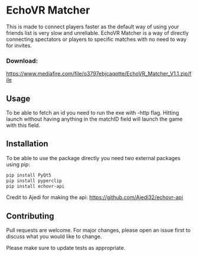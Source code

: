 # EchoVR Matcher
This is made to connect players faster as the default way of using your friends list is very slow and unreliable. EchoVR Matcher is a way of directly connecting spectators or players to specific matches with no need to way for invites.

### Download:
https://www.mediafire.com/file/o3797ebjcaqotte/EchoVR_Matcher_V1.1.zip/file

## Usage
To be able to fetch an id you need to run the exe with -http flag. Hitting launch without having anything in the matchID field will launch the game with this field.

## Installation
To be able to use the package directly you need two external packages using pip:

```bash
pip install PyQt5
pip install pyperclip
pip install echovr-api
```
Credit to Ajedi for making the api: https://github.com/Ajedi32/echovr-api


## Contributing
Pull requests are welcome. For major changes, please open an issue first to discuss what you would like to change.

Please make sure to update tests as appropriate.
